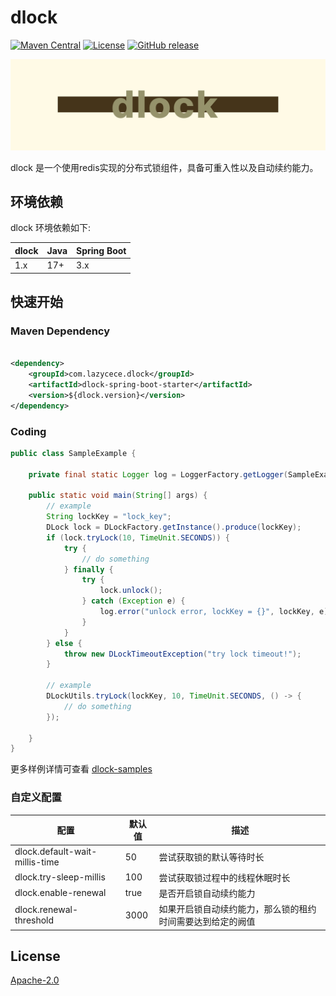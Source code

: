 # dlock

[![Maven Central](https://img.shields.io/maven-central/v/com.lazycece.dlock/dlock-spring-boot-starter)](https://search.maven.org/search?q=dlock-spring-boot-starter)
[![License](https://img.shields.io/badge/license-Apache--2.0-green)](https://www.apache.org/licenses/LICENSE-2.0.html)
[![GitHub release](https://img.shields.io/badge/release-download-orange.svg)](https://github.com/lazycece/cell/releases)

![dlock-logo](/document/logo/logo_1.png)

dlock 是一个使用redis实现的分布式锁组件，具备可重入性以及自动续约能力。

## 环境依赖

dlock 环境依赖如下:

|dlock|Java|Spring Boot|
|---|---|---|
|1.x|17+|3.x|

## 快速开始

### Maven Dependency

```xml

<dependency>
    <groupId>com.lazycece.dlock</groupId>
    <artifactId>dlock-spring-boot-starter</artifactId>
    <version>${dlock.version}</version>
</dependency>
```

### Coding

```java
public class SampleExample {

    private final static Logger log = LoggerFactory.getLogger(SampleExample.class);

    public static void main(String[] args) {
        // example
        String lockKey = "lock_key";
        DLock lock = DLockFactory.getInstance().produce(lockKey);
        if (lock.tryLock(10, TimeUnit.SECONDS)) {
            try {
                // do something
            } finally {
                try {
                    lock.unlock();
                } catch (Exception e) {
                    log.error("unlock error, lockKey = {}", lockKey, e);
                }
            }
        } else {
            throw new DLockTimeoutException("try lock timeout!");
        }

        // example
        DLockUtils.tryLock(lockKey, 10, TimeUnit.SECONDS, () -> {
            // do something
        });

    }
}
```

更多样例详情可查看 [dlock-samples](/dlock-samples)

### 自定义配置

|配置 |默认值 |描述 |
|--- |---   |--- |
|dlock.default-wait-millis-time |50 |尝试获取锁的默认等待时长 |
|dlock.try-sleep-millis |100 |尝试获取锁过程中的线程休眠时长 |
|dlock.enable-renewal |true |是否开启锁自动续约能力 |
|dlock.renewal-threshold |3000 |如果开启锁自动续约能力，那么锁的租约时间需要达到给定的阙值 |

## License

[Apache-2.0](https://www.apache.org/licenses/LICENSE-2.0.html)